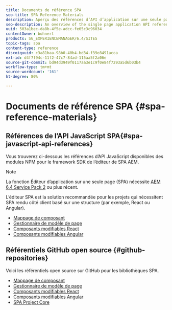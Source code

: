 ```yaml
---
title: Documents de référence SPA
seo-title: SPA Reference Materials
description: Aperçu des références d’API d’application sur une seule page et des référentiels de code source
seo-description: An overview of the single page application API references and source code repositories
uuid: 503a1bec-da8b-4f5e-adcc-fe65c3c96034
contentOwner: bohnert
products: SG_EXPERIENCEMANAGER/6.4/SITES
topic-tags: spa
content-type: reference
discoiquuid: c3a81baa-98b0-40b4-bd34-f39e8491acca
exl-id: d4f7f94c-11f2-47c7-84ad-115aa5f2a06e
source-git-commit: bd94d3949f0117aa3e1c9f0e84f7293a5d6b03b4
workflow-type: tm+mt
source-wordcount: '161'
ht-degree: 80%

---
```


# Documents de référence SPA {#spa-reference-materials}

## Références de l’API JavaScript SPA{#spa-javascript-api-references}

Vous trouverez ci-dessous les références d’API JavaScript disponibles des modules NPM pour le framework SDK de l’éditeur de SPA AEM.

>[!NOTE]
>La fonction Éditeur d’application sur une seule page (SPA) nécessite [AEM 6.4 Service Pack 2](https://helpx.adobe.com/fr/experience-manager/6-4/release-notes/sp-release-notes.html) ou plus récent.
>
>L’éditeur SPA est la solution recommandée pour les projets qui nécessitent SPA rendu côté client basé sur une structure (par exemple, React ou Angular).

* [Mappage de composant](https://www.npmjs.com/package/@adobe/aem-spa-component-mapping)
* [Gestionnaire de modèle de page](https://www.npmjs.com/package/@adobe/aem-spa-page-model-manager)
* [Composants modifiables React](https://www.npmjs.com/package/@adobe/aem-react-editable-components)
* [Composants modifiables Angular](https://www.npmjs.com/package/@adobe/aem-angular-editable-components)

## Référentiels GitHub open source {#github-repositories}

Voici les référentiels open source sur GitHub pour les bibliothèques SPA.

* [Mappage de composant](https://github.com/adobe/aem-spa-component-mapping)
* [Gestionnaire de modèle de page](https://github.com/adobe/aem-spa-page-model-manager)
* [Composants modifiables React](https://github.com/adobe/aem-react-editable-components)
* [Composants modifiables Angular](https://github.com/adobe/aem-angular-editable-components)
* [SPA Project Core](https://github.com/adobe/aem-spa-project-core)

